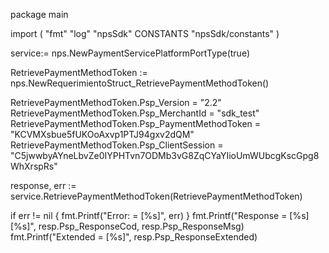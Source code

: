 package main

import (
        "fmt"
        "log"
        "npsSdk"
        CONSTANTS "npsSdk/constants"
)

service:= nps.NewPaymentServicePlatformPortType(true)

RetrievePaymentMethodToken := nps.NewRequerimientoStruct_RetrievePaymentMethodToken()

RetrievePaymentMethodToken.Psp_Version = "2.2"
RetrievePaymentMethodToken.Psp_MerchantId = "sdk_test"
RetrievePaymentMethodToken.Psp_PaymentMethodToken = "KCVMXsbue5fUKOoAxvp1PTJ94gxv2dQM"
RetrievePaymentMethodToken.Psp_ClientSession = "C5jwwbyAYneLbvZe0IYPHTvn7ODMb3vG8ZqCYaYIioUmWUbcgKscGpg8WhXrspRs"

response, err := service.RetrievePaymentMethodToken(RetrievePaymentMethodToken)

if err != nil {
    fmt.Printf("Error: = [%s]", err)
}
fmt.Printf("Response = [%s] [%s]", resp.Psp_ResponseCod, resp.Psp_ResponseMsg)
fmt.Printf("Extended = [%s]", resp.Psp_ResponseExtended)



